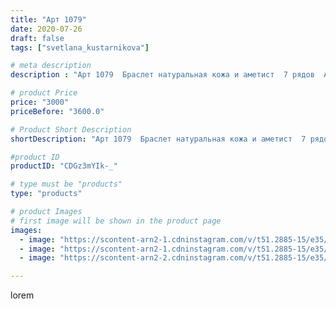```yaml
---
title: "Арт 1079"
date: 2020-07-26
draft: false
tags: ["svetlana_kustarnikova"]

# meta description
description : "Арт 1079  Браслет натуральная кожа и аметист  7 рядов  Автор  дизайна и мой вдохновитель mea _ elena _"

# product Price
price: "3000"
priceBefore: "3600.0"

# Product Short Description
shortDescription: "Арт 1079  Браслет натуральная кожа и аметист  7 рядов  Автор  дизайна и мой вдохновитель mea _ elena _"

#product ID
productID: "CDGz3mYIk-_"

# type must be "products"
type: "products"

# product Images
# first image will be shown in the product page
images:
  - image: "https://scontent-arn2-1.cdninstagram.com/v/t51.2885-15/e35/111006792_336282021094777_2114461382702197466_n.jpg?se=7&tp=1&_nc_ht=scontent-arn2-1.cdninstagram.com&_nc_cat=101&_nc_ohc=KHr5FjLR7REAX9LRmJu&ccb=7-4&oh=066b55a9bc9088dc5ce2faf3d6649377&oe=6082C095&ig_cache_key=MjM2MTgwMzE2OTAxNjY1Nzc3MA%3D%3D.2-ccb7-4"
  - image: "https://scontent-arn2-1.cdninstagram.com/v/t51.2885-15/e35/116043323_287619802576179_1219899939408455378_n.jpg?se=8&tp=1&_nc_ht=scontent-arn2-1.cdninstagram.com&_nc_cat=103&_nc_ohc=0DKo1RAXLpoAX8mUN4o&ccb=7-4&oh=44d3cec2703644fe3f962d0e02afdbbb&oe=6082014E&ig_cache_key=MjM2MTgwMzE2OTAyNTE2MDM1OA%3D%3D.2-ccb7-4"
  - image: "https://scontent-arn2-2.cdninstagram.com/v/t51.2885-15/e35/116018403_168682424700900_7590491061386374368_n.jpg?se=7&tp=1&_nc_ht=scontent-arn2-2.cdninstagram.com&_nc_cat=100&_nc_ohc=k56z5dO96ycAX8q-zPq&ccb=7-4&oh=1a008fc7daf468f8c84e267c20a79809&oe=6084A674&ig_cache_key=MjM2MTgwMzE2OTA0MTg0NTY0NA%3D%3D.2-ccb7-4"

---
```

lorem
